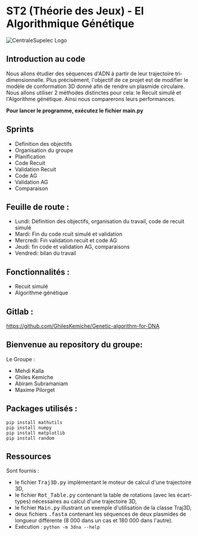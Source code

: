 # ST2 (Théorie des Jeux) - EI Algorithmique Génétique

![CentraleSupelec Logo](https://www.centralesupelec.fr/sites/all/themes/cs_theme/medias/common/images/intro/logo_nouveau.jpg)


## Introduction au code ##

Nous allons étudier des séquences d'ADN à partir de leur trajectoire tri-dimensionnelle. Plus précisèment, l'objectif de ce projet est de modifier le modèle de conformation 3D donné afin de rendre un plasmide circulaire. Nous allons utiliser 2 méthodes distinctes pour cela: le Recuit simulé et l'Algorithme génétique. Ainsi nous comparerons leurs performances.



**Pour lancer le programme, exécutez le fichier main.py**


## Sprints ##

 - Definition des objectifs
 - Organisation du groupe
 - Planification
 - Code Recuit
 - Validation Recuit
 - Code AG
 - Validation AG
 - Comparaison


## Feuille de route :

- Lundi: Définition des objectifs, organisation du travail, code de recuit simulé
- Mardi: Fin du code rcuit simulé et validation
- Mercredi: Fin validation recuit et code AG
- Jeudi: fin code et validation AG, comparaisons
- Vendredi: bilan du travail


## Fonctionnalités :

- Recuit simulé
- Algorithme génétique

## Gitlab :

https://github.com/GhilesKemiche/Genetic-algorithm-for-DNA

## Bienvenue au repository du groupe:

Le Groupe :

* Mehdi Kalla
* Ghiles Kemiche
* Abiram Subramaniam
* Maxime Pilorget


## Packages utilisés :

```
pip install mathutils
pip install numpy
pip install matplotlib
pip install random

```




## Ressources

Sont fournis :

- le fichier <tt>Traj3D.py</tt> implémentant le moteur de calcul d'une trajectoire 3D,
- le fichier <tt>Rot_Table.py</tt> contenant la table de rotations (avec les écart-types) nécessaires au calcul d'une trajectoire 3D,
- le fichier <tt>Main.py</tt> illustrant un exemple d'utilisation de la classe Traj3D,
- deux fichiers <tt>.fasta</tt> contenant les séquences de deux plasmides de longueur différente (8 000 dans un cas et 180 000 dans l'autre).
- Exécution : <code>python -m 3dna --help</code>

